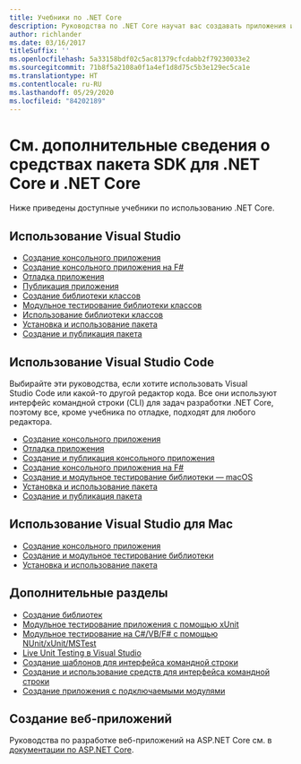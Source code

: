 ```yaml
---
title: Учебники по .NET Core
description: Руководства по .NET Core научат вас создавать приложения и библиотеки на Mac, Linux и в Windows.
author: richlander
ms.date: 03/16/2017
titleSuffix: ''
ms.openlocfilehash: 5a33158bdf02c5ac81379cfcdabb2f79230033e2
ms.sourcegitcommit: 71b8f5a2108a0f1a4ef1d8d75c5b3e129ec5ca1e
ms.translationtype: HT
ms.contentlocale: ru-RU
ms.lasthandoff: 05/29/2020
ms.locfileid: "84202189"
---
```

# <a name="learn-net-core-and-the-net-core-sdk-tools-by-exploring-these-tutorials"></a>См. дополнительные сведения о средствах пакета SDK для .NET Core и .NET Core

Ниже приведены доступные учебники по использованию .NET Core.

## <a name="use-visual-studio"></a>Использование Visual Studio

- [Создание консольного приложения](with-visual-studio.md)
- [Создание консольного приложения на F#](../../fsharp/get-started/get-started-visual-studio.md)
- [Отладка приложения](debugging-with-visual-studio.md)
- [Публикация приложения](publishing-with-visual-studio.md)
- [Создание библиотеки классов](library-with-visual-studio.md)
- [Модульное тестирование библиотеки классов](testing-library-with-visual-studio.md)
- [Использование библиотеки классов](consuming-library-with-visual-studio.md)
- [Установка и использование пакета](/nuget/quickstart/install-and-use-a-package-in-visual-studio)
- [Создание и публикация пакета](/nuget/quickstart/create-and-publish-a-package-using-visual-studio)

## <a name="use-visual-studio-code"></a>Использование Visual Studio Code

Выбирайте эти руководства, если хотите использовать Visual Studio Code или какой-то другой редактор кода. Все они используют интерфейс командной строки (CLI) для задач разработки .NET Core, поэтому все, кроме учебника по отладке, подходят для любого редактора.

- [Создание консольного приложения](with-visual-studio-code.md)
- [Отладка приложения](debugging-with-visual-studio-code.md)
- [Создание и публикация консольного приложения](cli-create-console-app.md)
- [Создание консольного приложения на F#](../../fsharp/get-started/get-started-vscode.md)
- [Создание и модульное тестирование библиотеки — macOS](using-on-macos.md)
- [Установка и использование пакета](/nuget/quickstart/install-and-use-a-package-using-the-dotnet-cli)
- [Создание и публикация пакета](/nuget/quickstart/create-and-publish-a-package-using-the-dotnet-cli)

## <a name="use-visual-studio-for-mac"></a>Использование Visual Studio для Mac

- [Создание консольного приложения](using-on-mac-vs.md)
- [Создание и модульное тестирование библиотеки](using-on-mac-vs-full-solution.md)
- [Установка и использование пакета](/nuget/quickstart/install-and-use-a-package-in-visual-studio-mac)

## <a name="advanced-topics"></a>Дополнительные разделы

- [Создание библиотек](libraries.md)
- [Модульное тестирование приложения с помощью xUnit](testing-with-cli.md)
- [Модульное тестирование на C#/VB/F# с помощью NUnit/xUnit/MSTest](../testing/index.md)
- [Live Unit Testing в Visual Studio](/visualstudio/test/live-unit-testing-start)
- [Создание шаблонов для интерфейса командной строки](cli-templates-create-item-template.md)
- [Создание и использование средств для интерфейса командной строки](../tools/global-tools-how-to-create.md)
- [Создание приложения с подключаемыми модулями](creating-app-with-plugin-support.md)

## <a name="create-web-apps"></a>Создание веб-приложений

Руководства по разработке веб-приложений на ASP.NET Core см. в [документации по ASP.NET Core](/aspnet/core/).
